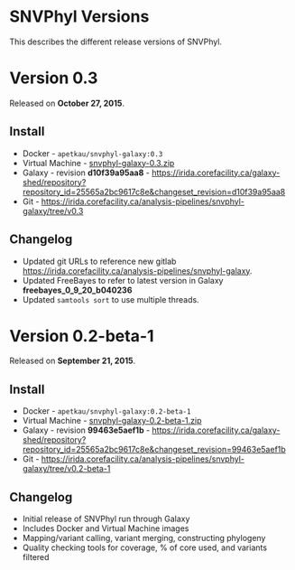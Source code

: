 SNVPhyl Versions
================

This describes the different release versions of SNVPhyl.

Version 0.3
===========

Released on **October 27, 2015**.

Install
-------

* Docker - `apetkau/snvphyl-galaxy:0.3`
* Virtual Machine - [snvphyl-galaxy-0.3.zip](https://irida.corefacility.ca/downloads/snvphyl-galaxy/snvphyl-galaxy-0.3.zip)
* Galaxy - revision **d10f39a95aa8** - <https://irida.corefacility.ca/galaxy-shed/repository?repository_id=25565a2bc9617c8e&changeset_revision=d10f39a95aa8>
* Git - <https://irida.corefacility.ca/analysis-pipelines/snvphyl-galaxy/tree/v0.3>

Changelog
---------

* Updated git URLs to reference new gitlab <https://irida.corefacility.ca/analysis-pipelines/snvphyl-galaxy>.
* Updated FreeBayes to refer to latest version in Galaxy **freebayes_0_9_20_b040236**
* Updated `samtools sort` to use multiple threads.

Version 0.2-beta-1
==================

Released on **September 21, 2015**.

Install
-------

* Docker - `apetkau/snvphyl-galaxy:0.2-beta-1`
* Virtual Machine - [snvphyl-galaxy-0.2-beta-1.zip](https://irida.corefacility.ca/downloads/snvphyl-galaxy/snvphyl-galaxy-0.2-beta-1.zip)
* Galaxy - revision **99463e5aef1b** - <https://irida.corefacility.ca/galaxy-shed/repository?repository_id=25565a2bc9617c8e&changeset_revision=99463e5aef1b>
* Git - <https://irida.corefacility.ca/analysis-pipelines/snvphyl-galaxy/tree/v0.2-beta-1>

Changelog
---------

* Initial release of SNVPhyl run through Galaxy
* Includes Docker and Virtual Machine images
* Mapping/variant calling, variant merging, constructing phylogeny
* Quality checking tools for coverage, % of core used, and variants filtered

